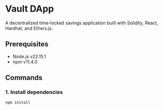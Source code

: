 # Vault DApp

A decentralized time-locked savings application built with Solidity, React, Hardhat, and Ethers.js.

## Prerequisites

- Node.js v22.15.1
- npm v11.4.0

## Commands

### 1. Install dependencies
```bash
npm install

